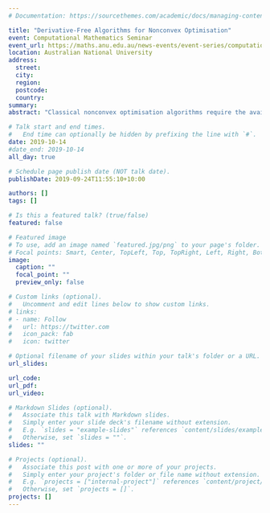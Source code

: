 ```yaml
---
# Documentation: https://sourcethemes.com/academic/docs/managing-content/

title: "Derivative-Free Algorithms for Nonconvex Optimisation"
event: Computational Mathematics Seminar
event_url: https://maths.anu.edu.au/news-events/event-series/computational-mathematics-seminar
location: Australian National University
address:
  street:
  city:
  region:
  postcode:
  country:
summary:
abstract: "Classical nonconvex optimisation algorithms require the availability of gradient evaluations for constructing local approximations to the objective function and testing for convergence. In settings where the objective is expensive to evaluate and/or noisy, evaluating its gradient may be too expensive or inaccurate, so cannot be used; we must turn to optimisation methods which do not require gradient information, so-called derivative-free optimisation (DFO). DFO has applications in areas such as finance, climate modelling and machine learning. In this talk, I will introduce DFO methods and recent progress in the theory and implementation of these methods, with a particular focus on least-squares problems (e.g. parameter fitting)."

# Talk start and end times.
#   End time can optionally be hidden by prefixing the line with `#`.
date: 2019-10-14
#date_end: 2019-10-14
all_day: true

# Schedule page publish date (NOT talk date).
publishDate: 2019-09-24T11:55:10+10:00

authors: []
tags: []

# Is this a featured talk? (true/false)
featured: false

# Featured image
# To use, add an image named `featured.jpg/png` to your page's folder. 
# Focal points: Smart, Center, TopLeft, Top, TopRight, Left, Right, BottomLeft, Bottom, BottomRight.
image:
  caption: ""
  focal_point: ""
  preview_only: false

# Custom links (optional).
#   Uncomment and edit lines below to show custom links.
# links:
# - name: Follow
#   url: https://twitter.com
#   icon_pack: fab
#   icon: twitter

# Optional filename of your slides within your talk's folder or a URL.
url_slides:

url_code:
url_pdf:
url_video:

# Markdown Slides (optional).
#   Associate this talk with Markdown slides.
#   Simply enter your slide deck's filename without extension.
#   E.g. `slides = "example-slides"` references `content/slides/example-slides.md`.
#   Otherwise, set `slides = ""`.
slides: ""

# Projects (optional).
#   Associate this post with one or more of your projects.
#   Simply enter your project's folder or file name without extension.
#   E.g. `projects = ["internal-project"]` references `content/project/deep-learning/index.md`.
#   Otherwise, set `projects = []`.
projects: []
---
```

